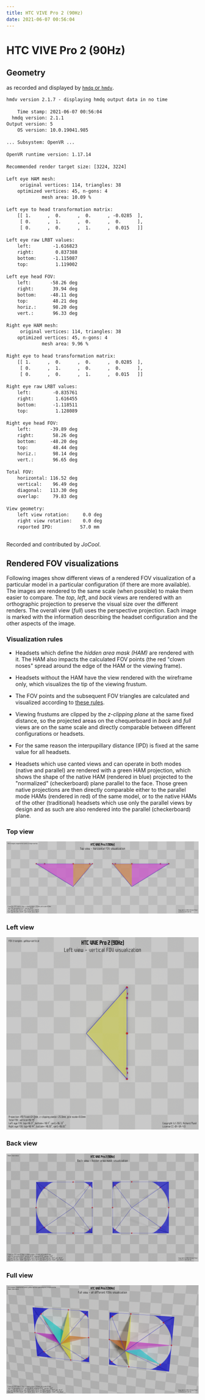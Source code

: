 ```yaml
---
title: HTC VIVE Pro 2 (90Hz)
date: 2021-06-07 00:56:04
---
```

# HTC VIVE Pro 2 (90Hz)

## Geometry

as recorded and displayed by [`hmdq` or `hmdv`](https://github.com/risa2000/hmdq).
```
hmdv version 2.1.7 - displaying hmdq output data in no time

    Time stamp: 2021-06-07 00:56:04
  hmdq version: 2.1.1
Output version: 5
    OS version: 10.0.19041.985

... Subsystem: OpenVR ...

OpenVR runtime version: 1.17.14

Recommended render target size: [3224, 3224]

Left eye HAM mesh:
     original vertices: 114, triangles: 38
    optimized vertices: 45, n-gons: 4
             mesh area: 10.09 %

Left eye to head transformation matrix:
    [[ 1.      ,  0.      ,  0.      , -0.0285  ],
     [ 0.      ,  1.      ,  0.      ,  0.      ],
     [ 0.      ,  0.      ,  1.      ,  0.015   ]]

Left eye raw LRBT values:
    left:        -1.616823
    right:        0.837388
    bottom:      -1.115087
    top:          1.119002

Left eye head FOV:
    left:       -58.26 deg
    right:       39.94 deg
    bottom:     -48.11 deg
    top:         48.21 deg
    horiz.:      98.20 deg
    vert.:       96.33 deg

Right eye HAM mesh:
     original vertices: 114, triangles: 38
    optimized vertices: 45, n-gons: 4
             mesh area: 9.96 %

Right eye to head transformation matrix:
    [[ 1.      ,  0.      ,  0.      ,  0.0285  ],
     [ 0.      ,  1.      ,  0.      ,  0.      ],
     [ 0.      ,  0.      ,  1.      ,  0.015   ]]

Right eye raw LRBT values:
    left:        -0.835761
    right:        1.616455
    bottom:      -1.118511
    top:          1.128089

Right eye head FOV:
    left:       -39.89 deg
    right:       58.26 deg
    bottom:     -48.20 deg
    top:         48.44 deg
    horiz.:      98.14 deg
    vert.:       96.65 deg

Total FOV:
    horizontal: 116.52 deg
    vertical:    96.49 deg
    diagonal:   113.30 deg
    overlap:     79.83 deg

View geometry:
    left view rotation:     0.0 deg
    right view rotation:    0.0 deg
    reported IPD:          57.0 mm


```
Recorded and contributed by _JoCool_.

## Rendered FOV visualizations

Following images show different views of a rendered FOV visualization of a
particular model in a particular configuration (if there are more available).
The images are rendered to the same scale (when possible) to make them easier
to compare. The _top_, _left_, and _back_ views are rendered with an
orthographic projection to preserve the visual size over the different renders.
The overall view (_full_) uses the perspective projection. Each image is marked
with the information describing the headset configuration and the other aspects
of the image.

### Visualization rules

* Headsets which define the _hidden area mask (HAM)_ are rendered with it. The
  HAM also impacts the calculated FOV points (the red "clown noses" spread
  around the edge of the HAM or the viewing frame).

* Headsets without the HAM have the view rendered with the wireframe only, which
  visualizes the tip of the viewing frustum.

* The FOV points and the subsequent FOV triangles are calculated and visualized
  according to [these
  rules](https://risa2000.github.io/vrdocs/docs/hmd_fov_calculation).

* Viewing frustums are clipped by the _z-clipping plane_ at the same fixed
  distance, so the projected areas on the chequerboard in _back_ and _full_
  views are on the same scale and directly comparable between different
  configurations or headsets.

* For the same reason the interpupillary distance (IPD) is fixed at the same
  value for all headsets.

* Headsets which use canted views and can operate in both modes (native and
  parallel) are rendered with a green HAM projection, which shows the shape of
  the native HAM (rendered in blue) projected to the "normalized"
  (checkerboard) plane parallel to the face. Those green native projections are
  then directly comparable either to the parallel mode HAMs (rendered in red)
  of the same model, or to the native HAMs of the other (traditional) headsets
  which use only the parallel views by design and as such are also rendered
  into the parallel (checkerboard) plane.

### Top view
[![HTC VIVE Pro 2 (90Hz) - top view](../images/VIVEPro2_Native_R90_top.dmx.png)](../images/VIVEPro2_Native_R90_top.dmx.png)

### Left view
[![HTC VIVE Pro 2 (90Hz) - left view](../images/VIVEPro2_Native_R90_left.dmx.png)](../images/VIVEPro2_Native_R90_left.dmx.png)

### Back view
[![HTC VIVE Pro 2 (90Hz) - back view](../images/VIVEPro2_Native_R90_back.dmx.png)](../images/VIVEPro2_Native_R90_back.dmx.png)

### Full view
[![HTC VIVE Pro 2 (90Hz) - full view](../images/VIVEPro2_Native_R90_over.dmx.png)](../images/VIVEPro2_Native_R90_over.dmx.png)

